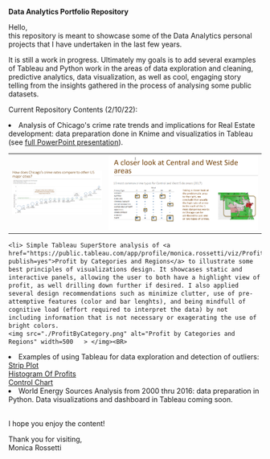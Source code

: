 <b>Data Analytics Portfolio Repository</b>

<p> Hello, <br/>
this repository is meant to showcase some of the Data Analytics personal projects that I have undertaken in the last few years.<br/> 
<p>It is still a work in progress. Ultimately my goals is to add several examples of Tableau and Python work in the areas of data exploration and cleaning, predictive analytics, data visualization, as well as cool, engaging story telling from the insights gathered in the process of analysing some public datasets.
  
<p>Current Repository Contents (2/10/22):
   <li> Analysis of Chicago's crime rate trends and implications for Real Estate development: data preparation done in Knime and visualizatios in Tableau (see <a href="https://docs.google.com/presentation/d/1WZDgabfWSKs8JU47x6Jur5nELj4j6Z9Q/edit?usp=sharing&ouid=111269397538579219547&rtpof=true&sd=true">full PowerPoint presentation</a>).
  </BR>
  <table cellpadding=5 cellspacing=5 border=0 marginleft="30px">
      <tr><td><img src="./ChicagoVOtherCities.png" alt="Chicago Crime Rate Versus Other Cities" width=300 > </img></td> 
          <td><img src="./CrimeTypesByArea.png" alt="Crime Types per Area" width=500   > </img>  </td>  
      </tr></table> 
  
  </li>
 
    <li> Simple Tableau SuperStore analysis of <a href="https://public.tableau.com/app/profile/monica.rossetti/viz/ProfitAnalysisbyRegionYear/Dashboard1?publish=yes">Profit by Categories and Regions</a> to illustrate some best principles of visualizations design. It showcases static and interactive panels, allowing the user to both have a highlight view of profit, as well drilling down further if desired. I also applied several design recommendations such as minimize clutter, use of pre-attemptive features (color and bar lenghts), and being mindfull of cognitive load (effort required to interpret the data) by not including information that is not necessary or exagerating the use of bright colors. 
    <img src="./ProfitByCategory.png" alt="Profit by Categories and Regions" width=500   > </img><BR>
   </li>
   <li> Examples of using Tableau for data exploration and detection of outliers: 
     <br><a href="https://public.tableau.com/app/profile/monica.rossetti/viz/DetectingOutliers_16454693254450/StripPlot?publish=yes">Strip Plot</a>  
     <br><a href="https://public.tableau.com/app/profile/monica.rossetti/viz/DetectingOutliers_16454693254450/HistogramofProfit?publish=yes">Histogram Of Profits</a> 
     <br><A href="https://public.tableau.com/app/profile/monica.rossetti/viz/OutliersExploration-ControlChart/ControlChart?publish=yes">Control Chart</a><BR>  
   </li>
   <li> World Energy Sources Analysis from 2000 thru 2016: data preparation in Python. Data visualizations and dashboard in Tableau coming soon.</li>
<BR/>
<p>I hope you enjoy the content! <br/>
<p>Thank you for visiting,<br/> 
Monica Rossetti
